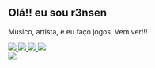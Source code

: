 ## Olá!! eu sou r3nsen
Musico, artista, e eu faço jogos. Vem ver!!!
<div>
  <a href="https://store.steampowered.com/developer/r3nsen" target="_blank">
    <img src="https://img.shields.io/badge/Steam-000000?style=for-the-badge&logo=steam&logoColor=white" target="_blank">
  </a>
  <a href="https://r3nsen.itch.io/" target="_blank">
    <img src="https://img.shields.io/badge/Itch.io-FA5C5C?style=for-the-badge&logo=itch.io&logoColor=white" target="_blank">
  </a>
  <a href="https://twitter.com/r3nsen" target="_blank">
    <img src="https://img.shields.io/badge/Twitter-1DA1F2?style=for-the-badge&logo=twitter&logoColor=white" target="_blank">
  </a>
  <a href="https://twitter.com/r3nsen" target="_blank">
    <img src="https://img.shields.io/badge/Google_Play-414141?style=for-the-badge&logo=google-play&logoColor=white" target="_blank">
  </a>  
</div>
<!-- stats -->
<div>
  <!--a href="https://github.com/r3nsen"-->
  <!--img height="180em" src="https://github-readme-stats.vercel.app/api?username=r3nsen&show_icons=true&theme=dark&include_all_commits=true&count_private=true" /-->  
  <a href="https://github.com/r3nsen">
    <img align="center" src="https://github-readme-stats.vercel.app/api/top-langs/?username=r3nsen&langs_count=7&theme=dark" />
  </a>
  <!--img height="180em" src="https://github-readme-stats.vercel.app/api/top-langs/?username=r3nsen&layout=compact&langs_count=7&theme=dark" /-->
</div>

## 

<!--
**r3nsen/r3nsen** is a ✨ _special_ ✨ repository because its `README.md` (this file) appears on your GitHub profile.

Here are some ideas to get you started:

- 🔭 I’m currently working on ...
- 🌱 I’m currently learning ...
- 👯 I’m looking to collaborate on ...
- 🤔 I’m looking for help with ...
- 💬 Ask me about ...
- 📫 How to reach me: ...
- 😄 Pronouns: ...
- ⚡ Fun fact: ...
-->
